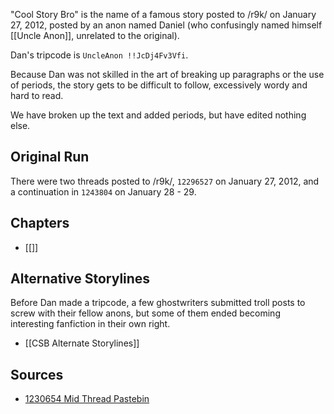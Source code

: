 "Cool Story Bro" is the name of a famous story posted to /r9k/ on January 27, 2012, posted by an anon named Daniel (who confusingly named himself [[Uncle Anon]], unrelated to the original).

Dan's tripcode is `UncleAnon !!JcDj4Fv3Vfi`.

Because Dan was not skilled in the art of breaking up paragraphs or the use of periods, the story gets to be difficult to follow, excessively wordy and hard to read. 

We have broken up the text and added periods, but have edited nothing else.

## Original Run

There were two threads posted to /r9k/, `12296527` on January 27, 2012, and a continuation in `1243804` on January 28 - 29.

## Chapters

* [[]]

## Alternative Storylines

Before Dan made a tripcode, a few ghostwriters submitted troll posts to screw with their fellow anons, but some of them ended becoming interesting fanfiction in their own right.

* [[CSB Alternate Storylines]]

## Sources

* [1230654 Mid Thread Pastebin](http://pastebin.com/CxhZHLVj)